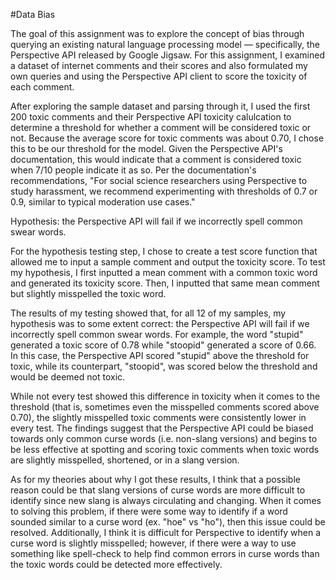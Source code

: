 #Data Bias

The goal of this assignment was to explore the concept of bias through querying an existing natural language processing model — specifically, the Perspective API released by Google Jigsaw. For this assignment, I examined a dataset of internet comments and their scores and also formulated my own queries and using the Perspective API client to score the toxicity of each comment.

After exploring the sample dataset and parsing through it, I used the first 200 toxic comments and their Perspective API toxicity calulcation to determine a threshold for whether a comment will be considered toxic or not. Because the average score for toxic comments was about 0.70, I chose this to be our threshold for the model. Given the Perspective API's documentation, this would indicate that a comment is considered toxic when 7/10 people indicate it as so. Per the documentation's recommendations, "For social science researchers using Perspective to study harassment, we recommend experimenting with thresholds of 0.7 or 0.9, similar to typical moderation use cases."

Hypothesis: the Perspective API will fail if we incorrectly spell common swear words.

For the hypothesis testing step, I chose to create a test score function that allowed me to input a sample comment and output the toxicity score. To test my hypothesis, I first inputted a mean comment with a common toxic word and generated its toxicity score. Then, I inputted that same mean comment but slightly misspelled the toxic word.

The results of my testing showed that, for all 12 of my samples, my hypothesis was to some extent correct: the Perspective API will fail if we incorrectly spell common swear words. For example, the word "stupid" generated a toxic score of 0.78 while "stoopid" generated a score of 0.66. In this case, the Perspective API scored "stupid" above the threshold for toxic, while its counterpart, "stoopid", was scored below the threshold and would be deemed not toxic.

While not every test showed this difference in toxicity when it comes to the threshold (that is, sometimes even the misspelled comments scored above 0.70), the slightly misspelled toxic comments were consistently lower in every test. The findings suggest that the Perspective API could be biased towards only common curse words (i.e. non-slang versions) and begins to be less effective at spotting and scoring toxic comments when toxic words are slightly misspelled, shortened, or in a slang version.

As for my theories about why I got these results, I think that a possible reason could be that slang versions of curse words are more difficult to identify since new slang is always circulating and changing. When it comes to solving this problem, if there were some way to identify if a word sounded similar to a curse word (ex. "hoe" vs "ho"), then this issue could be resolved. Additionally, I think it is difficult for Perspective to identify when a curse word is slightly misspelled; however, if there were a way to use something like spell-check to help find common errors in curse words than the toxic words could be detected more effectively.
